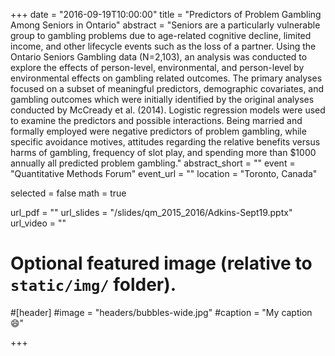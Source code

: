 +++
date = "2016-09-19T10:00:00"
title = "Predictors of Problem Gambling Among Seniors in Ontario"
abstract = "Seniors are a particularly vulnerable group to gambling problems due to age-related cognitive decline, limited income, and other lifecycle events such as the loss of a partner. Using the Ontario Seniors Gambling data (N=2,103), an analysis was conducted to explore the effects of person-level, environmental, and person-level by environmental effects on gambling related outcomes. The primary analyses focused on a subset of meaningful predictors, demographic covariates, and gambling outcomes which were initially identified by the original analyses conducted by McCready et al. (2014). Logistic regression models were used to examine the predictors and possible interactions. Being married and formally employed were negative predictors of problem gambling, while specific avoidance motives, attitudes regarding the relative benefits versus harms of gambling, frequency of slot play, and spending more than $1000 annually all predicted problem gambling."
abstract_short = ""
event = "Quantitative Methods Forum"
event_url = ""
location = "Toronto, Canada"

selected = false
math = true

url_pdf = ""
url_slides = "/slides/qm_2015_2016/Adkins-Sept19.pptx"
url_video = ""

# Optional featured image (relative to `static/img/` folder).
#[header]
#image = "headers/bubbles-wide.jpg"
#caption = "My caption :smile:"

+++
